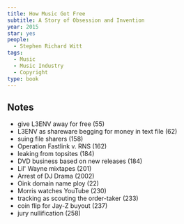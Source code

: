 ```yaml
---
title: How Music Got Free
subtitle: A Story of Obsession and Invention
year: 2015
star: yes
people:
  - Stephen Richard Witt
tags:
  - Music
  - Music Industry
  - Copyright
type: book
---
```


## Notes
- give L3ENV away for free  (55)
- L3ENV as shareware begging for money in text file  (62)
- suing file sharers  (158)
- Operation Fastlink v. RNS  (162)
- leaking from topsites  (184)
- DVD business based on new releases  (184)
- Lil' Wayne mixtapes  (201)
- Arrest of DJ Drama  (2002)
- Oink domain name ploy  (22)
- Morris watches YouTube  (230)
- tracking as scouting the order-taker  (233)
- coin flip for Jay-Z buyout  (237)
- jury nullification  (258)
